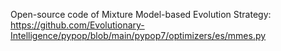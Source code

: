 Open-source code of Mixture Model-based Evolution Strategy: https://github.com/Evolutionary-Intelligence/pypop/blob/main/pypop7/optimizers/es/mmes.py
